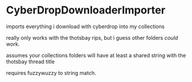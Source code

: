 # CyberDropDownloaderImporter
imports everything i download with cyberdrop into my collections

really only works with the thotsbay rips, but i guess other folders *could* work.

assumes your collections folders will have at least a shared string with the thotsbay thread title

requires fuzzywuzzy to string match.
